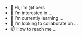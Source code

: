 - 👋 Hi, I’m @fibers
- 👀 I’m interested in ...
- 🌱 I’m currently learning ...
- 💞️ I’m looking to collaborate on ...
- 📫 How to reach me ...

<!---
fibers/fibers is a ✨ special ✨ repository because its `README.md` (this file) appears on your GitHub profile.
You can click the Preview link to take a look at your changes.
--->

